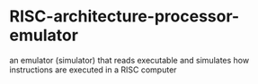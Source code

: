 # RISC-architecture-processor-emulator
an emulator (simulator) that reads executable and simulates how instructions are executed in a RISC computer
